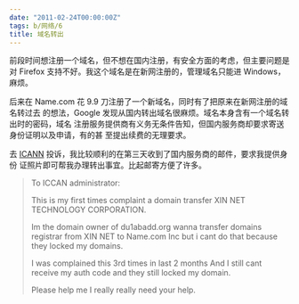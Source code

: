 ```yaml
---
date: "2011-02-24T00:00:00Z"
tags: b/网络/6
title: 域名转出
---
```


前段时间想注册一个域名，但不想在国内注册，有安全方面的考虑，但主要问题是对
Firefox 支持不好。我这个域名是在新网注册的，管理域名只能进 Windows，麻烦。

后来在 Name.com 花 9.9 刀注册了一个新域名，同时有了把原来在新网注册的域名转过去
的想法，Google 发现从国内转出域名很麻烦。域名本身含有一个域名转出时的密码，域名
注册服务提供商有义务无条件告知，但国内服务商却要求寄送身份证明以及申请，有的甚
至提出续费的无理要求。

去 [ICANN][1] 投诉，我比较顺利的在第三天收到了国内服务商的邮件，要求我提供身份
证照片即可帮我办理转出事宜。比起邮寄方便了许多。

> To ICCAN administrator:
> 
> This is my first times complaint a domain transfer XIN NET TECHNOLOGY
> CORPORATION.
> 
> Im the domain owner of du1abadd.org wanna transfer domains registrar from XIN
> NET to Name.com Inc but i cant do that because they locked my domains.
> 
> I was complained this 3rd times in last 2 months And I still cant receive my
> auth code and they still locked my domain.
> 
> Please help me I really really need your help.

[1]: http://reports.internic.net/cgi/registrars/problem-report.cgi
